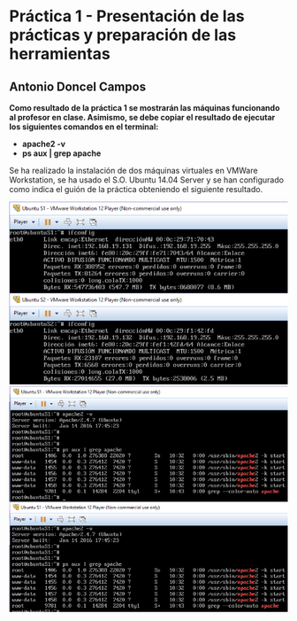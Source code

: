 Práctica 1 - Presentación de las prácticas y preparación de las herramientas
============================================================================
Antonio Doncel Campos
----------------------------------------------------------------------------

**Como resultado de la práctica 1 se mostrarán las máquinas funcionando al profesor en clase. Asimismo, se debe copiar el resultado de ejecutar los siguientes comandos en el terminal:**

* **apache2 -v**
* **ps aux | grep apache**


Se ha realizado la instalación de dos máquinas virtuales en VMWare Workstation, se ha usado el S.O. Ubuntu 14.04 Server y se han configurado como indica el guión de la práctica obteniendo el siguiente resultado.


<div align="center"><img src="img/1.-ip_maquinas.png"></div>
<div align="center"><img src="img/2.-funcionamiento_apache.png"></div>